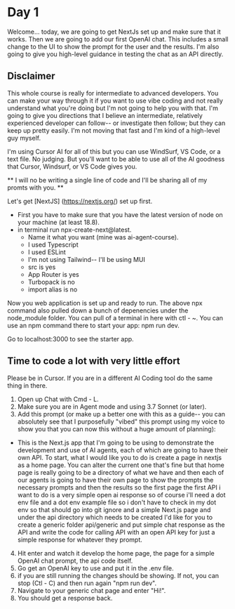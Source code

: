 # Day 1
Welcome... today, we are going to get NextJs set up and make sure that it works.  Then we are going to add our first OpenAI chat.  This includes a small change to the UI to show the prompt for the user and the results.  I'm also going to give you high-level guidance in testing the chat as an API directly.

## Disclaimer
This whole course is really for intermediate to advanced developers. You can make your way through it if you want to use vibe coding and not really understand what you're doing but I'm not going to help you with that. I'm going to give you directions that I believe an intermediate, relatively experienced developer can follow-- or investigate then follow; but they can keep up pretty easily. I'm not moving that fast and I'm kind of a high-level guy myself.

I'm using Cursor AI for all of this but you can use WindSurf, VS Code, or a text file.  No judging.  But you'll want to be able to use all of the AI goodness that Cursor, Windsurf, or VS Code gives you.  

** I will no be writing a single line of code and I'll be sharing all of my promts with you. **

Let's get [NextJS] (https://nextjs.org/) set up first.  
- First you have to make sure that you have the latest version of node on your machine (at least 18.8).
- in terminal run npx-create-next@latest.
    - Name it what you want (mine was ai-agent-course).
    - I used Typescript
    - I used ESLint
    - I'm not using Tailwind-- I'll be using MUI
    - src is yes
    - App Router is yes
    - Turbopack is no
    - import alias is no

Now you web application is set up and ready to run.  The above npx command also pulled down a bunch of depenencies under the node_module folder.  You can pull of a terminal in here with ctl - ~.  You can use an npm command there to start your app:  npm run dev.

Go to localhost:3000 to see the starter app.

## Time to code a lot with very little effort

Please be in Cursor.  If you are in a different AI Coding tool do the same thing in there.
1. Open up Chat with Cmd - L.
2. Make sure you are in Agent mode and using 3.7 Sonnet (or later).
3. Add this prompt (or make up a better one with this as a guide-- you can absolutely see that I purposefully "vibed" this prompt using my voice to show you that you can now this without a huge amount of planning):
- This is the Next.js app that I'm going to be using to demonstrate the development and use of AI agents, each of which are going to have their own API. To start, what I would like you to do is create a page in nextjs as a home page. You can alter the current one that's fine but that home page is really going to be a directory of what we have and then each of our agents is going to have their own page to show the prompts the necessary prompts and then the results so the first page the first API i want to do is a very simple open ai response so of course i'll need a dot env file and a dot env example file so i don't have to check in my dot env so that should go into git ignore and a simple Next.js page and under the api directory which needs to be created I'd like for you to create a generic folder api/generic and put simple chat response as the API and write the code for calling API with an open API key for just a simple response for whatever they prompt. 
4. Hit enter and watch it develop the home page, the page for a simple OpenAI chat prompt, the api code itself.
5. Go get an OpenAI key to use and put it in the .env file.
6. if you are still running the changes should be showing.  If not, you can stop (Ctl - C) and then run again "npm run dev".
7.  Navigate to your generic chat page and enter "Hi!".
8.  You should get a response back.